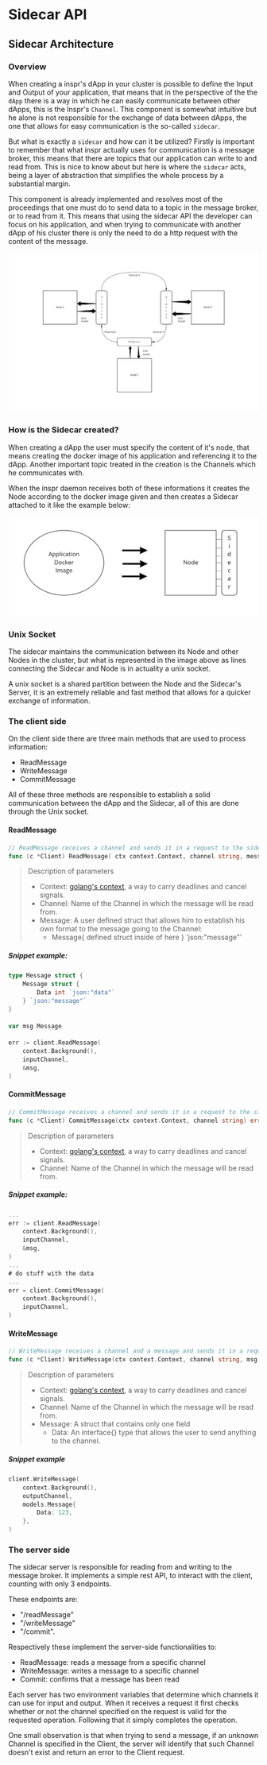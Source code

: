 # Sidecar API

## Sidecar Architecture

### Overview

When creating a inspr's dApp in your cluster is possible to define the Input and Output of your application, that means that in the perspective of the the `dApp` there is a way in which he can easily communicate between other dApps, this is the Inspr's `Channel`. This component is somewhat intuitive but he alone is not responsible for the exchange of data between dApps, the one that allows for easy communication is the so-called `sidecar`.

But what is exactly a `sidecar` and how can it be utilized? Firstly is important to remember that what inspr actually uses for communication is a message broker, this means that there are topics that our application can write to and read from. This is nice to know about but here is where the `sidecar` acts, being a layer of abstraction that simplifies the whole process by a substantial margin.

This component is already implemented and resolves most of the proceedings that one must do to send data to a topic in the message broker, or to read from it. This means that using the sidecar API the developer can focus on his application, and when trying to communicate with another dApp of his cluster there is only the need to do a http request with the content of the message.

![overview](img/sidecar.png)

### How is the Sidecar created?

When creating a dApp the user must specify the content of it's node, that means creating the docker image of his application and referencing it to the dApp. Another important topic treated in the creation is the Channels which he communicates with.

When the inspr daemon receives both of these informations it creates the Node according to the docker image given and then creates a Sidecar attached to it like the example below:

![sidecar](img/node_sidecar.png )


### Unix Socket

The sidecar maintains the communication between its Node and other Nodes in the cluster, but what is represented in the image above as lines connecting the Sidecar and Node is in actuality a unix socket.

A unix socket is a shared partition between the Node and the Sidecar's Server, it is an extremely reliable and fast method that allows for a quicker exchange of information.

### The client side

On the client side there are three main methods that are used to process information:

 - ReadMessage
 - WriteMessage
 - CommitMessage

All of these three methods are responsible to establish a solid communication between the dApp and the Sidecar, all of this are done through the Unix socket.


#### ReadMessage
```go
// ReadMessage receives a channel and sends it in a request to the sidecar server
func (c *Client) ReadMessage( ctx context.Context, channel string, message interface{} ) error
```

> Description of parameters
>- Context: [golang's context](https://golang.org/pkg/context/), a way to carry deadlines and cancel signals.
>- Channel: Name of the Channel in which the message will be read from.
>- Message: A user defined struct that allows him to establish his own format to the message going to the Channel:
>    - Message{ defined struct inside of here } 'json:"message"'

##### Snippet example:
```go
type Message struct {
    Message struct {
        Data int `json:"data"`
    } `json:"message"`    
}

var msg Message

err := client.ReadMessage(
    context.Background(),
    inputChannel,
    &msg,
)
```

#### CommitMessage

```go
// CommitMessage receives a channel and sends it in a request to the sidecar server
func (c *Client) CommitMessage(ctx context.Context, channel string) error 
```

> Description of parameters
>- Context: [golang's context](https://golang.org/pkg/context/), a way to carry deadlines and cancel signals.
>- Channel: Name of the Channel in which the message will be read from.

##### Snippet example:
```go
...
err := client.ReadMessage(
    context.Background(),
    inputChannel,
    &msg,
)
...
# do stuff with the data
...
err = client.CommitMessage(
    context.Background(),
    inputChannel,
)
```


#### WriteMessage

```go
// WriteMessage receives a channel and a message and sends it in a request to the sidecar server
func (c *Client) WriteMessage(ctx context.Context, channel string, msg models.Message) error
```

> Description of parameters
>- Context: [golang's context](https://golang.org/pkg/context/), a way to carry deadlines and cancel signals.
>- Channel: Name of the Channel in which the message will be read from.
>- Message: A struct that contains only one field
>    - Data: An interface{} type that allows the user to send anything to the channel.

##### Snippet example
```go
client.WriteMessage(
    context.Background(),
    outputChannel,
    models.Message{
        Data: 123,
    },
)
```

### The server side

The sidecar server is responsible for reading from and writing to the message broker. It implements a simple rest API, to interact with the client, counting with only 3 endpoints. 

These endpoints are: 
- "/readMessage"
- "/writeMessage"
- "/commit".
 
Respectively these implement the server-side functionalities to: 
- ReadMessage: reads a message from a specific channel
- WriteMessage: writes a message to a specific channel
- Commit: confirms that a message has been read

Each server has two environment variables that determine which channels it can use for input and output. When it receives a request it first checks whether or not the channel specified on the request is valid for the requested operation. Following that it simply completes the operation.

One small observation is that when trying to send a message, if an unknown Channel is specified in the Client, the server will identify that such Channel doesn't exist and return an error to the Client request.
